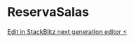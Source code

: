 # ReservaSalas

[Edit in StackBlitz next generation editor ⚡️](https://stackblitz.com/~/github.com/ernane477/ReservaSalas)